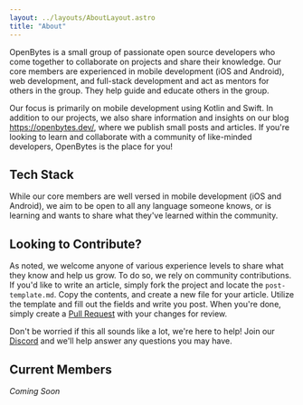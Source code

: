 ```yaml
---
layout: ../layouts/AboutLayout.astro
title: "About"
---
```


OpenBytes is a small group of passionate open source developers who come together to collaborate on projects and share their knowledge. Our core members are experienced in mobile development (iOS and Android), web development, and full-stack development and act as mentors for others in the group. They help guide and educate others in the group.

Our focus is primarily on mobile development using Kotlin and Swift. In addition to our projects, we also share information and insights on our blog https://openbytes.dev/, where we publish small posts and articles. If you're looking to learn and collaborate with a community of like-minded developers, OpenBytes is the place for you!


## Tech Stack

While our core members are well versed in mobile development (iOS and Android), we aim to be open to all any language someone knows, or is learning and wants to share what they've learned within the community. 

## Looking to Contribute?

As noted, we welcome anyone of various experience levels to share what they know and help us grow. To do so, we rely on community contributions. If you'd like to write an article, simply fork the project and locate the `post-template.md`. Copy the contents, and create a new file for your article. Utilize the template and fill out the fields and write you post. When you're done, simply create a [Pull Request](https://docs.github.com/en/pull-requests) with your changes for review. 

Don't be worried if this all sounds like a lot, we're here to help! Join our [Discord](https://discord.gg/HUmaDXVsW7) and we'll help answer any questions you may have.

## Current Members

_Coming Soon_